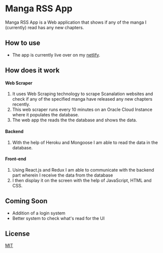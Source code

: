 # Manga RSS App
 Manga RSS App is a Web application that shows if any of the manga I (currently) read has any new chapters.
 
 ## How to use
  * The app is currently live over on my [netlify](https://manga-rss-app.netlify.app/).
   
## How does it work

 #### Web Scraper
   1. It uses Web Scraping technology to scrape Scanalation websites and check if any of the specified manga have released any new chapters recently.
   2. This web scraper runs every 10 minutes on an Oracle Cloud Instance where it populates the database.
   3. The web app the reads the the database and shows the data.
 
 #### Backend
   1. With the help of Heroku and Mongoose I am able to read the data in the database.


 #### Front-end
 1. Using React.js and Redux I am able to communicate with the backend part wherein I receive the data from the database
 2. I then display it on the screen with the help of JavaScript, HTML and CSS.

   
## Coming Soon
   * Addition of a login system
   * Better system to check what's read for the UI
   
## License
   [MIT](https://github.com/davekolian/Manga-RSS-App/blob/master/LICENSE.txt)
